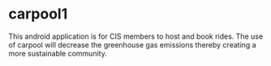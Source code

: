 # carpool1

This android application is for CIS members to host and book rides. The use of carpool will decrease the greenhouse gas emissions thereby creating a more sustainable community.
